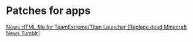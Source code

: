 # Patches for apps 
<a href="https://raw.githubusercontent.com/NoNameForGithub/p4a/master/Minecraft%20Update%20News.htm" download>News HTML file for TeamExtreme/Titan Launcher [Replace dead Minecraft News Tumblr]</a>
